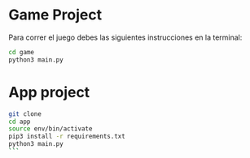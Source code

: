 # Game  Project

Para correr el juego debes las siguientes instrucciones en la terminal:

```sh
cd game 
python3 main.py
```
# App project

````sh 
git clone 
cd app
source env/bin/activate
pip3 install -r requirements.txt
python3 main.py
```